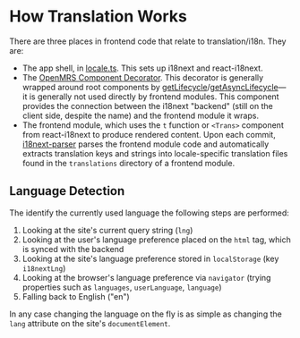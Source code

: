 # How Translation Works

There are three places in frontend code that relate to translation/i18n. They are:

- The app shell, in [locale.ts](https://github.com/openmrs/openmrs-esm-core/blob/master/packages/shell/esm-app-shell/src/locale.ts).
  This sets up i18next and react-i18next.
- The [OpenMRS Component Decorator](https://github.com/openmrs/openmrs-esm-core/blob/master/packages/framework/esm-react-utils/docs/API.md#openmrscomponentdecorator).
  This decorator is generally wrapped around root components by
  [getLifecycle](https://github.com/openmrs/openmrs-esm-core/blob/master/packages/framework/esm-react-utils/docs/API.md#getasynclifecycle)/[getAsyncLifecycle](https://github.com/openmrs/openmrs-esm-core/blob/master/packages/framework/esm-react-utils/docs/API.md#getasynclifecycle)—
  it is generally not used directly by frontend modules.
  This component provides the connection between the i18next "backend"
  (still on the client side, despite the name) and the frontend module it wraps.
- The frontend module, which uses the `t` function or `<Trans>` component from react-i18next
  to produce rendered content. Upon each commit, [i18next-parser](https://github.com/i18next/i18next-parser) parses the frontend module code and automatically extracts translation keys and strings into locale-specific translation files found in the `translations` directory of a frontend module.

## Language Detection

The identify the currently used language the following steps are performed:

1. Looking at the site's current query string (`lng`)
2. Looking at the user's language preference placed on the `html` tag, which is synced with the backend
3. Looking at the site's language preference stored in `localStorage` (key `i18nextLng`)
4. Looking at the browser's language preference via `navigator` (trying properties such as `languages`, `userLanguage`, `language`)
5. Falling back to English ("en")

In any case changing the language on the fly is as simple as changing the `lang` attribute on the site's `documentElement`.